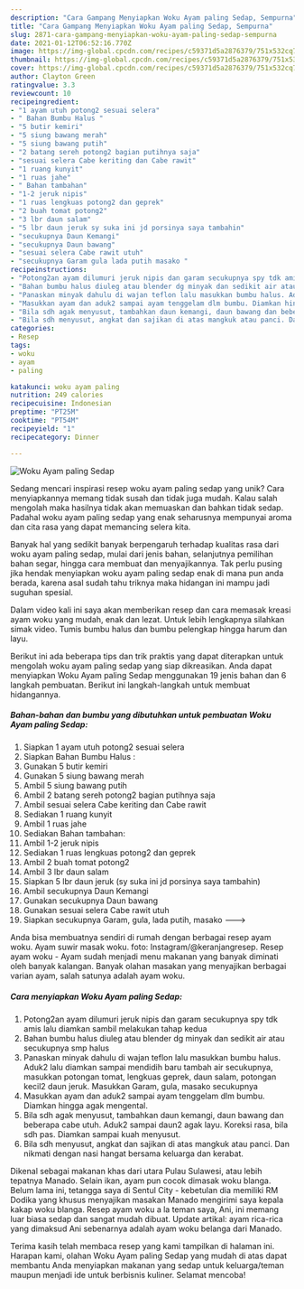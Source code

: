 ```yaml
---
description: "Cara Gampang Menyiapkan Woku Ayam paling Sedap, Sempurna"
title: "Cara Gampang Menyiapkan Woku Ayam paling Sedap, Sempurna"
slug: 2871-cara-gampang-menyiapkan-woku-ayam-paling-sedap-sempurna
date: 2021-01-12T06:52:16.770Z
image: https://img-global.cpcdn.com/recipes/c59371d5a2876379/751x532cq70/woku-ayam-paling-sedap-foto-resep-utama.jpg
thumbnail: https://img-global.cpcdn.com/recipes/c59371d5a2876379/751x532cq70/woku-ayam-paling-sedap-foto-resep-utama.jpg
cover: https://img-global.cpcdn.com/recipes/c59371d5a2876379/751x532cq70/woku-ayam-paling-sedap-foto-resep-utama.jpg
author: Clayton Green
ratingvalue: 3.3
reviewcount: 10
recipeingredient:
- "1 ayam utuh potong2 sesuai selera"
- " Bahan Bumbu Halus "
- "5 butir kemiri"
- "5 siung bawang merah"
- "5 siung bawang putih"
- "2 batang sereh potong2 bagian putihnya saja"
- "sesuai selera Cabe keriting dan Cabe rawit"
- "1 ruang kunyit"
- "1 ruas jahe"
- " Bahan tambahan"
- "1-2 jeruk nipis"
- "1 ruas lengkuas potong2 dan geprek"
- "2 buah tomat potong2"
- "3 lbr daun salam"
- "5 lbr daun jeruk sy suka ini jd porsinya saya tambahin"
- "secukupnya Daun Kemangi"
- "secukupnya Daun bawang"
- "sesuai selera Cabe rawit utuh"
- "secukupnya Garam gula lada putih masako "
recipeinstructions:
- "Potong2an ayam dilumuri jeruk nipis dan garam secukupnya spy tdk amis lalu diamkan sambil melakukan tahap kedua"
- "Bahan bumbu halus diuleg atau blender dg minyak dan sedikit air atau secukupnya smp halus"
- "Panaskan minyak dahulu di wajan teflon lalu masukkan bumbu halus. Aduk2 lalu diamkan sampai mendidih baru tambah air secukupnya, masukkan potongan tomat, lengkuas geprek, daun salam, potongan kecil2 daun jeruk. Masukkan Garam, gula, masako secukupnya"
- "Masukkan ayam dan aduk2 sampai ayam tenggelam dlm bumbu. Diamkan hingga agak mengental."
- "Bila sdh agak menyusut, tambahkan daun kemangi, daun bawang dan beberapa cabe utuh. Aduk2 sampai daun2 agak layu. Koreksi rasa, bila sdh pas. Diamkan sampai kuah menyusut."
- "Bila sdh menyusut, angkat dan sajikan di atas mangkuk atau panci. Dan nikmati dengan nasi hangat bersama keluarga dan kerabat."
categories:
- Resep
tags:
- woku
- ayam
- paling

katakunci: woku ayam paling 
nutrition: 249 calories
recipecuisine: Indonesian
preptime: "PT25M"
cooktime: "PT54M"
recipeyield: "1"
recipecategory: Dinner

---
```



![Woku Ayam paling Sedap](https://img-global.cpcdn.com/recipes/c59371d5a2876379/751x532cq70/woku-ayam-paling-sedap-foto-resep-utama.jpg)

Sedang mencari inspirasi resep woku ayam paling sedap yang unik? Cara menyiapkannya memang tidak susah dan tidak juga mudah. Kalau salah mengolah maka hasilnya tidak akan memuaskan dan bahkan tidak sedap. Padahal woku ayam paling sedap yang enak seharusnya mempunyai aroma dan cita rasa yang dapat memancing selera kita.

Banyak hal yang sedikit banyak berpengaruh terhadap kualitas rasa dari woku ayam paling sedap, mulai dari jenis bahan, selanjutnya pemilihan bahan segar, hingga cara membuat dan menyajikannya. Tak perlu pusing jika hendak menyiapkan woku ayam paling sedap enak di mana pun anda berada, karena asal sudah tahu triknya maka hidangan ini mampu jadi suguhan spesial.

Dalam video kali ini saya akan memberikan resep dan cara memasak kreasi ayam woku yang mudah, enak dan lezat. Untuk lebih lengkapnya silahkan simak video. Tumis bumbu halus dan bumbu pelengkap hingga harum dan layu.


Berikut ini ada beberapa tips dan trik praktis yang dapat diterapkan untuk mengolah woku ayam paling sedap yang siap dikreasikan. Anda dapat menyiapkan Woku Ayam paling Sedap menggunakan 19 jenis bahan dan 6 langkah pembuatan. Berikut ini langkah-langkah untuk membuat hidangannya.

<!--inarticleads1-->

##### Bahan-bahan dan bumbu yang dibutuhkan untuk pembuatan Woku Ayam paling Sedap:

1. Siapkan 1 ayam utuh potong2 sesuai selera
1. Siapkan  Bahan Bumbu Halus :
1. Gunakan 5 butir kemiri
1. Gunakan 5 siung bawang merah
1. Ambil 5 siung bawang putih
1. Ambil 2 batang sereh potong2 bagian putihnya saja
1. Ambil sesuai selera Cabe keriting dan Cabe rawit
1. Sediakan 1 ruang kunyit
1. Ambil 1 ruas jahe
1. Sediakan  Bahan tambahan:
1. Ambil 1-2 jeruk nipis
1. Sediakan 1 ruas lengkuas potong2 dan geprek
1. Ambil 2 buah tomat potong2
1. Ambil 3 lbr daun salam
1. Siapkan 5 lbr daun jeruk (sy suka ini jd porsinya saya tambahin)
1. Ambil secukupnya Daun Kemangi
1. Gunakan secukupnya Daun bawang
1. Gunakan sesuai selera Cabe rawit utuh
1. Siapkan secukupnya Garam, gula, lada putih, masako ---&gt;


Anda bisa membuatnya sendiri di rumah dengan berbagai resep ayam woku. Ayam suwir masak woku. foto: Instagram/@keranjangresep. Resep ayam woku - Ayam sudah menjadi menu makanan yang banyak diminati oleh banyak kalangan. Banyak olahan masakan yang menyajikan berbagai varian ayam, salah satunya adalah ayam woku. 

<!--inarticleads2-->

##### Cara menyiapkan Woku Ayam paling Sedap:

1. Potong2an ayam dilumuri jeruk nipis dan garam secukupnya spy tdk amis lalu diamkan sambil melakukan tahap kedua
1. Bahan bumbu halus diuleg atau blender dg minyak dan sedikit air atau secukupnya smp halus
1. Panaskan minyak dahulu di wajan teflon lalu masukkan bumbu halus. Aduk2 lalu diamkan sampai mendidih baru tambah air secukupnya, masukkan potongan tomat, lengkuas geprek, daun salam, potongan kecil2 daun jeruk. Masukkan Garam, gula, masako secukupnya
1. Masukkan ayam dan aduk2 sampai ayam tenggelam dlm bumbu. Diamkan hingga agak mengental.
1. Bila sdh agak menyusut, tambahkan daun kemangi, daun bawang dan beberapa cabe utuh. Aduk2 sampai daun2 agak layu. Koreksi rasa, bila sdh pas. Diamkan sampai kuah menyusut.
1. Bila sdh menyusut, angkat dan sajikan di atas mangkuk atau panci. Dan nikmati dengan nasi hangat bersama keluarga dan kerabat.


Dikenal sebagai makanan khas dari utara Pulau Sulawesi, atau lebih tepatnya Manado. Selain ikan, ayam pun cocok dimasak woku blanga. Belum lama ini, tetangga saya di Sentul City - kebetulan dia memiliki RM Dodika yang khusus menyajikan masakan Manado mengirimi saya kepala kakap woku blanga. Resep ayam woku a la teman saya, Ani, ini memang luar biasa sedap dan sangat mudah dibuat. Update artikal: ayam rica-rica yang dimaksud Ani sebenarnya adalah ayam woku belanga dari Manado. 

Terima kasih telah membaca resep yang kami tampilkan di halaman ini. Harapan kami, olahan Woku Ayam paling Sedap yang mudah di atas dapat membantu Anda menyiapkan makanan yang sedap untuk keluarga/teman maupun menjadi ide untuk berbisnis kuliner. Selamat mencoba!
